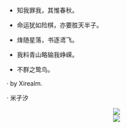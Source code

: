- 知我罪我，其惟春秋。

- 命运犹如险棋，亦要胜天半子。

- 烽随星落，书逐鸢飞。

- 我料青山略输我峥嵘。

- 不群之鸷鸟。

 · by Xirealm.

 ·  米孑汐

<div align="center">
  <img  src="https://github-readme-streak-stats.herokuapp.com?user=Xirealm&theme=solarized-light&locale=zh" />
</div>


<div align="center">
  <img  src="https://github-readme-stats.vercel.app/api?username=Xirealm&show_icons=true&hide=contribs,prs&locale=cn" />
</div>


